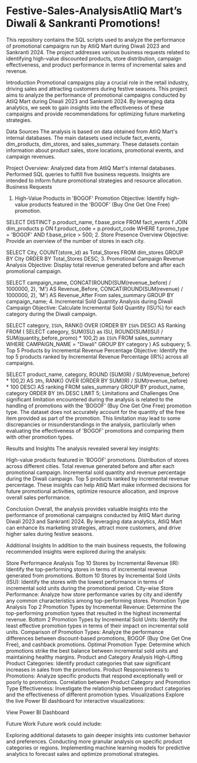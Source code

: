 # Festive-Sales-AnalysisAtliQ Mart’s Diwali & Sankranti Promotions!
This repository contains the SQL scripts used to analyze the performance of promotional campaigns run by AtliQ Mart during Diwali 2023 and Sankranti 2024. The project addresses various business requests related to identifying high-value discounted products, store distribution, campaign effectiveness, and product performance in terms of incremental sales and revenue.

Introduction
Promotional campaigns play a crucial role in the retail industry, driving sales and attracting customers during festive seasons. This project aims to analyze the performance of promotional campaigns conducted by AtliQ Mart during Diwali 2023 and Sankranti 2024. By leveraging data analytics, we seek to gain insights into the effectiveness of these campaigns and provide recommendations for optimizing future marketing strategies.

Data Sources
The analysis is based on data obtained from AtliQ Mart's internal databases. The main datasets used include fact_events, dim_products, dim_stores, and sales_summary. These datasets contain information about product sales, store locations, promotional events, and campaign revenues.

Project Overview:
Analyzed data from AtliQ Mart's internal databases.
Performed SQL queries to fulfill five business requests.
Insights are intended to inform future promotional strategies and resource allocation.
Business Requests
1. High-Value Products in 'BOGOF' Promotion
Objective: Identify high-value products featured in the 'BOGOF' (Buy One Get One Free) promotion.

SELECT
    DISTINCT p.product_name,
    f.base_price
FROM
    fact_events f
JOIN
    dim_products p ON f.product_code = p.product_code
WHERE
    f.promo_type = 'BOGOF' AND f.base_price > 500;
2. Store Presence Overview
Objective: Provide an overview of the number of stores in each city.

SELECT
    City,
    COUNT(store_id) as Total_Stores
FROM
    dim_stores
GROUP BY
    City
ORDER BY
    Total_Stores DESC;
3. Promotional Campaign Revenue Analysis
Objective: Display total revenue generated before and after each promotional campaign.

SELECT
	campaign_name,
	CONCAT(ROUND(SUM(revenue_before) / 1000000, 2), 'M') AS Revenue_Before,
    CONCAT(ROUND(SUM(revenue) / 1000000, 2), 'M') AS Revenue_After
From
	sales_summary
GROUP BY
	campaign_name;
4. Incremental Sold Quantity Analysis during Diwali Campaign
Objective: Calculate Incremental Sold Quantity (ISU%) for each category during the Diwali campaign.

SELECT
    category,
    `ISU%`,
    RANK() OVER (ORDER BY `ISU%` DESC) AS Ranking
FROM
    (
        SELECT
            category,
            SUM(ISU) as ISU,
            ROUND(SUM(ISU) / SUM(quantity_before_promo) * 100,2) as `ISU%`
        FROM
            sales_summary
        WHERE
            CAMPAIGN_NAME = "Diwali"
        GROUP BY 
            category
    ) AS subquery;
5. Top 5 Products by Incremental Revenue Percentage
Objective: Identify the top 5 products ranked by Incremental Revenue Percentage (IR%) across all campaigns.

SELECT
    product_name,
    category,
    ROUND (SUM(IR) / SUM(revenue_before) * 100,2) AS `IR%`,
    RANK() OVER (ORDER BY SUM(IR) / SUM(revenue_before) * 100 DESC) AS ranking
FROM 
    sales_summary
GROUP BY
    product_name, category
ORDER BY
    `IR%` DESC
LIMIT 5;
Limitations and Challenges
One significant limitation encountered during the analysis is related to the handling of promotions with the 'BOGOF' (Buy One Get One Free) promotion type. The dataset does not accurately account for the quantity of the free item provided as part of the promotion. This limitation may lead to some discrepancies or misunderstandings in the analysis, particularly when evaluating the effectiveness of 'BOGOF' promotions and comparing them with other promotion types.

Results and Insights
The analysis revealed several key insights:

High-value products featured in 'BOGOF' promotions.
Distribution of stores across different cities.
Total revenue generated before and after each promotional campaign.
Incremental sold quantity and revenue percentage during the Diwali campaign.
Top 5 products ranked by incremental revenue percentage.
These insights can help AtliQ Mart make informed decisions for future promotional activities, optimize resource allocation, and improve overall sales performance.

Conclusion
Overall, the analysis provides valuable insights into the performance of promotional campaigns conducted by AtliQ Mart during Diwali 2023 and Sankranti 2024. By leveraging data analytics, AtliQ Mart can enhance its marketing strategies, attract more customers, and drive higher sales during festive seasons.

Additional Insights
In addition to the main business requests, the following recommended insights were explored during the analysis:

Store Performance Analysis
Top 10 Stores by Incremental Revenue (IR): Identify the top-performing stores in terms of incremental revenue generated from promotions.
Bottom 10 Stores by Incremental Sold Units (ISU): Identify the stores with the lowest performance in terms of incremental sold units during the promotional period.
City-wise Store Performance: Analyze how store performance varies by city and identify any common characteristics among top-performing stores.
Promotion Type Analysis
Top 2 Promotion Types by Incremental Revenue: Determine the top-performing promotion types that resulted in the highest incremental revenue.
Bottom 2 Promotion Types by Incremental Sold Units: Identify the least effective promotion types in terms of their impact on incremental sold units.
Comparison of Promotion Types: Analyze the performance differences between discount-based promotions, BOGOF (Buy One Get One Free), and cashback promotions.
Optimal Promotion Type: Determine which promotions strike the best balance between incremental sold units and maintaining healthy margins.
Product and Category Analysis
High-Lifting Product Categories: Identify product categories that saw significant increases in sales from the promotions.
Product Responsiveness to Promotions: Analyze specific products that respond exceptionally well or poorly to promotions.
Correlation between Product Category and Promotion Type Effectiveness: Investigate the relationship between product categories and the effectiveness of different promotion types.
Visualizations
Explore the live Power BI dashboard for interactive visualizations:

View Power BI Dashboard

Future Work
Future work could include:

Exploring additional datasets to gain deeper insights into customer behavior and preferences.
Conducting more granular analysis on specific product categories or regions.
Implementing machine learning models for predictive analytics to forecast sales and optimize promotional strategies.
